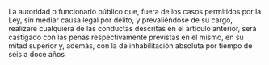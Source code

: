 La autoridad o funcionario público que, fuera de los casos permitidos por la Ley, sin mediar causa legal por delito, y prevaliéndose de su cargo, realizare cualquiera de las conductas descritas en el artículo anterior, será castigado con las penas respectivamente previstas en el mismo, en su mitad superior y, además, con la de inhabilitación absoluta por tiempo de seis a doce años